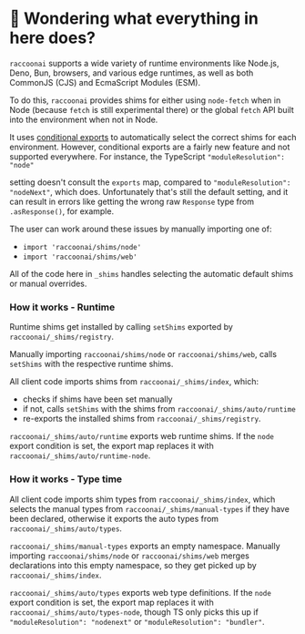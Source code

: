 # 👋 Wondering what everything in here does?

`raccoonai` supports a wide variety of runtime environments like Node.js, Deno, Bun, browsers, and various
edge runtimes, as well as both CommonJS (CJS) and EcmaScript Modules (ESM).

To do this, `raccoonai` provides shims for either using `node-fetch` when in Node (because `fetch` is still experimental there) or the global `fetch` API built into the environment when not in Node.

It uses [conditional exports](https://nodejs.org/api/packages.html#conditional-exports) to
automatically select the correct shims for each environment. However, conditional exports are a fairly new
feature and not supported everywhere. For instance, the TypeScript `"moduleResolution": "node"`

setting doesn't consult the `exports` map, compared to `"moduleResolution": "nodeNext"`, which does.
Unfortunately that's still the default setting, and it can result in errors like
getting the wrong raw `Response` type from `.asResponse()`, for example.

The user can work around these issues by manually importing one of:

- `import 'raccoonai/shims/node'`
- `import 'raccoonai/shims/web'`

All of the code here in `_shims` handles selecting the automatic default shims or manual overrides.

### How it works - Runtime

Runtime shims get installed by calling `setShims` exported by `raccoonai/_shims/registry`.

Manually importing `raccoonai/shims/node` or `raccoonai/shims/web`, calls `setShims` with the respective runtime shims.

All client code imports shims from `raccoonai/_shims/index`, which:

- checks if shims have been set manually
- if not, calls `setShims` with the shims from `raccoonai/_shims/auto/runtime`
- re-exports the installed shims from `raccoonai/_shims/registry`.

`raccoonai/_shims/auto/runtime` exports web runtime shims.
If the `node` export condition is set, the export map replaces it with `raccoonai/_shims/auto/runtime-node`.

### How it works - Type time

All client code imports shim types from `raccoonai/_shims/index`, which selects the manual types from `raccoonai/_shims/manual-types` if they have been declared, otherwise it exports the auto types from `raccoonai/_shims/auto/types`.

`raccoonai/_shims/manual-types` exports an empty namespace.
Manually importing `raccoonai/shims/node` or `raccoonai/shims/web` merges declarations into this empty namespace, so they get picked up by `raccoonai/_shims/index`.

`raccoonai/_shims/auto/types` exports web type definitions.
If the `node` export condition is set, the export map replaces it with `raccoonai/_shims/auto/types-node`, though TS only picks this up if `"moduleResolution": "nodenext"` or `"moduleResolution": "bundler"`.
